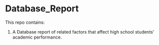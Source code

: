 # Database_Report
This repo contains:
1. A Database report of related factors that affect high school students' academic performance. 
